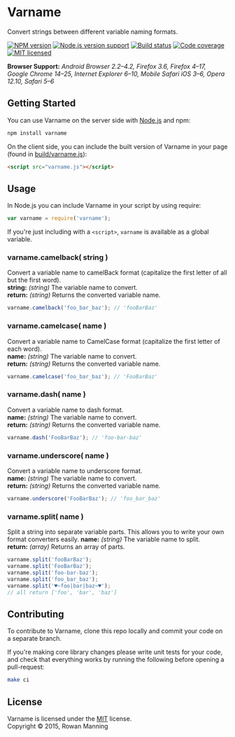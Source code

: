 
Varname
=======

Convert strings between different variable naming formats.

[![NPM version][shield-npm]][info-npm]
[![Node.js version support][shield-node]][info-node]
[![Build status][shield-build]][info-build]
[![Code coverage][shield-coverage]][info-coverage]
[![MIT licensed][shield-license]][info-license]

**Browser Support:** *Android Browser 2.2–4.2, Firefox 3.6, Firefox 4–17, Google Chrome 14–25, Internet Explorer 6–10, Mobile Safari iOS 3–6, Opera 12.10, Safari 5–6*


Getting Started
---------------

You can use Varname on the server side with [Node.js][node] and npm:

```sh
npm install varname
```

On the client side, you can include the built version of Varname in your page (found in [build/varname.js](build/varname.js)):

```html
<script src="varname.js"></script>
```


Usage
-----

In Node.js you can include Varname in your script by using require:

```js
var varname = require('varname');
```

If you're just including with a `<script>`, `varname` is available as a global variable.


### varname.camelback( string )

Convert a variable name to camelBack format (capitalize the first letter of all but the first word).  
**string:** *(string)* The variable name to convert.  
**return:** *(string)* Returns the converted variable name.

```js
varname.camelback('foo_bar_baz'); // 'fooBarBaz'
```


### varname.camelcase( name )

Convert a variable name to CamelCase format (capitalize the first letter of each word).  
**name:** *(string)* The variable name to convert.  
**return:** *(string)* Returns the converted variable name.

```js
varname.camelcase('foo_bar_baz'); // 'FooBarBaz'
```


### varname.dash( name )

Convert a variable name to dash format.  
**name:** *(string)* The variable name to convert.  
**return:** *(string)* Returns the converted variable name.

```js
varname.dash('FooBarBaz'); // 'foo-bar-baz'
```


### varname.underscore( name )

Convert a variable name to underscore format.  
**name:** *(string)* The variable name to convert.  
**return:** *(string)* Returns the converted variable name.

```js
varname.underscore('FooBarBaz'); // 'foo_bar_baz'
```


### varname.split( name )

Split a string into separate variable parts. This allows you to write your own format converters easily.
**name:** *(string)* The variable name to split.  
**return:** *(array)* Returns an array of parts.

```js
varname.split('fooBarBaz');
varname.split('FooBarBaz');
varname.split('foo-bar-baz');
varname.split('foo_bar_baz');
varname.split('♥~foo|bar|baz~♥');
// all return ['foo', 'bar', 'baz']
```


Contributing
------------

To contribute to Varname, clone this repo locally and commit your code on a separate branch.

If you're making core library changes please write unit tests for your code, and check that everything works by running the following before opening a pull-request:

```sh
make ci
```


License
-------

Varname is licensed under the [MIT][info-license] license.  
Copyright &copy; 2015, Rowan Manning



[make]: http://gnuwin32.sourceforge.net/packages/make.htm
[node]: http://nodejs.org/

[info-coverage]: https://coveralls.io/github/rowanmanning/varname
[info-license]: LICENSE
[info-node]: package.json
[info-npm]: https://www.npmjs.com/package/varname
[info-build]: https://travis-ci.org/rowanmanning/varname
[shield-coverage]: https://img.shields.io/coveralls/rowanmanning/varname.svg
[shield-license]: https://img.shields.io/badge/license-MIT-blue.svg
[shield-node]: https://img.shields.io/badge/node.js%20support-0.10–4-brightgreen.svg
[shield-npm]: https://img.shields.io/npm/v/varname.svg
[shield-build]: https://img.shields.io/travis/rowanmanning/varname/master.svg

